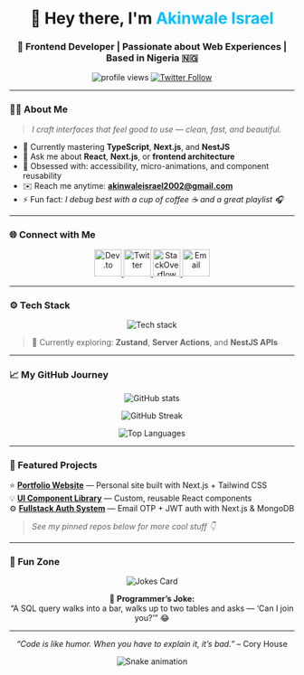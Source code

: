 <!-- HEADER -->
<h1 align="center">👋 Hey there, I'm <span style="color:#00BFFF;">Akinwale Israel</span></h1>
<h3 align="center">🚀 Frontend Developer | Passionate about Web Experiences | Based in Nigeria 🇳🇬</h3>

<p align="center">
  <img src="https://komarev.com/ghpvc/?username=akinwale01&label=Profile%20Views&color=blueviolet&style=for-the-badge" alt="profile views" />
  <a href="https://twitter.com/akinwaleisrael5" target="_blank">
    <img src="https://img.shields.io/twitter/follow/akinwaleisrael5?logo=twitter&style=for-the-badge&color=1DA1F2" alt="Twitter Follow" />
  </a>
</p>

---

<!-- ABOUT -->
### 👨‍💻 About Me  
> _I craft interfaces that feel good to use — clean, fast, and beautiful._

- 🌱 Currently mastering **TypeScript**, **Next.js**, and **NestJS**
- 💬 Ask me about **React**, **Next.js**, or **frontend architecture**
- 🧩 Obsessed with: accessibility, micro-animations, and component reusability  
- ✉️ Reach me anytime: **akinwaleisrael2002@gmail.com**
- ⚡ Fun fact: _I debug best with a cup of coffee ☕ and a great playlist 🎧_

---

<!-- CONNECT -->
### 🌐 Connect with Me  

<p align="center">
  <a href="https://dev.to/israel_akinwale_c53bde9f0" target="_blank">
    <img src="https://skillicons.dev/icons?i=devto" width="48" height="48" alt="Dev.to"/>
  </a>
  <a href="https://twitter.com/akinwaleisrael5" target="_blank">
    <img src="https://skillicons.dev/icons?i=twitter" width="48" height="48" alt="Twitter"/>
  </a>
  <a href="https://stackoverflow.com/users/27314227" target="_blank">
    <img src="https://skillicons.dev/icons?i=stackoverflow" width="48" height="48" alt="StackOverflow"/>
  </a>
  <a href="mailto:akinwaleisrael2002@gmail.com" target="_blank">
    <img src="https://skillicons.dev/icons?i=gmail" width="48" height="48" alt="Email"/>
  </a>
</p>

---

<!-- TECH STACK -->
### ⚙️ Tech Stack  

<p align="center">
  <picture>
    <source media="(prefers-color-scheme: dark)" srcset="https://skillicons.dev/icons?i=html,css,javascript,typescript,react,nextjs,tailwind,nodejs,mongodb,git,figma,vscode&theme=dark">
    <source media="(prefers-color-scheme: light)" srcset="https://skillicons.dev/icons?i=html,css,javascript,typescript,react,nextjs,tailwind,nodejs,mongodb,git,figma,vscode">
    <img src="https://skillicons.dev/icons?i=html,css,javascript,typescript,react,nextjs,tailwind,nodejs,mongodb,git,figma,vscode" alt="Tech stack"/>
  </picture>
</p>

> 🧠 Currently exploring: **Zustand**, **Server Actions**, and **NestJS APIs**

---

<!-- GITHUB STATS -->
### 📈 My GitHub Journey  

<p align="center">
  <picture>
    <source media="(prefers-color-scheme: dark)" srcset="https://github-readme-stats.vercel.app/api?username=akinwale01&show_icons=true&theme=tokyonight&hide_border=true">
    <source media="(prefers-color-scheme: light)" srcset="https://github-readme-stats.vercel.app/api?username=akinwale01&show_icons=true&theme=default&hide_border=true">
    <img src="https://github-readme-stats.vercel.app/api?username=akinwale01&show_icons=true" alt="GitHub stats"/>
  </picture>
</p>

<p align="center">
  <picture>
    <source media="(prefers-color-scheme: dark)" srcset="https://github-readme-streak-stats.herokuapp.com?user=akinwale01&theme=tokyonight&hide_border=true">
    <source media="(prefers-color-scheme: light)" srcset="https://github-readme-streak-stats.herokuapp.com?user=akinwale01&theme=default&hide_border=true">
    <img src="https://github-readme-streak-stats.herokuapp.com?user=akinwale01" alt="GitHub Streak"/>
  </picture>
</p>

<p align="center">
  <picture>
    <source media="(prefers-color-scheme: dark)" srcset="https://github-readme-stats.vercel.app/api/top-langs/?username=akinwale01&layout=compact&theme=tokyonight&hide_border=true">
    <source media="(prefers-color-scheme: light)" srcset="https://github-readme-stats.vercel.app/api/top-langs/?username=akinwale01&layout=compact&theme=default&hide_border=true">
    <img src="https://github-readme-stats.vercel.app/api/top-langs/?username=akinwale01&layout=compact" alt="Top Languages"/>
  </picture>
</p>

---

<!-- FEATURED PROJECTS -->
### 🧩 Featured Projects  

⭐ [**Portfolio Website**](#) — Personal site built with Next.js + Tailwind CSS  
💡 [**UI Component Library**](#) — Custom, reusable React components  
⚙️ [**Fullstack Auth System**](#) — Email OTP + JWT auth with Next.js & MongoDB  

> _See my pinned repos below for more cool stuff 👇_

---

<!-- FUN ZONE -->
### 🎉 Fun Zone  

<p align="center">
  <img src="https://readme-jokes.vercel.app/api?theme=tokyonight" alt="Jokes Card" />
</p>

<p align="center">
  🧠 <b>Programmer’s Joke:</b><br/>
  “A SQL query walks into a bar, walks up to two tables and asks — ‘Can I join you?’” 😂
</p>

---

<!-- FOOTER -->
<p align="center">
  <i>“Code is like humor. When you have to explain it, it’s bad.”</i> – Cory House  
</p>

<p align="center">
  <img src="https://raw.githubusercontent.com/akinwale01/akinwale01/output/github-contribution-grid-snake.svg" alt="Snake animation" />
</p>
